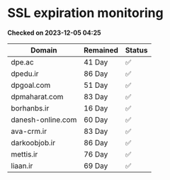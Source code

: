 # SSL expiration monitoring

**Checked on 2023-12-05 04:25**

| Domain | Remained | Status       |
|--------|----------|--------------|
| dpe.ac     | 41 Day   | ✅ |
| dpedu.ir     | 86 Day   | ✅ |
| dpgoal.com     | 51 Day   | ✅ |
| dpmaharat.com     | 83 Day   | ✅ |
| borhanbs.ir     | 16 Day   | ✅ |
| danesh-online.com     | 60 Day   | ✅ |
| ava-crm.ir     | 83 Day   | ✅ |
| darkoobjob.ir     | 86 Day   | ✅ |
| mettis.ir     | 76 Day   | ✅ |
| liaan.ir     | 69 Day   | ✅ |
